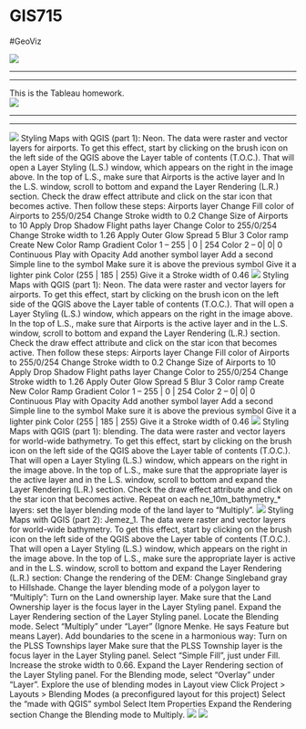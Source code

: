 # GIS715
#GeoViz


<body>
  <div class='tableauPlaceholder' id='viz1613165632478' style='position: relative'><noscript><a href='#'><img alt=' ' src='https:&#47;&#47;public.tableau.com&#47;static&#47;images&#47;El&#47;ElectionResults2016WinnerbyCounty&#47;Story1&#47;1_rss.png' style='border: none' /></a></noscript><object class='tableauViz'  style='display:none;'><param name='host_url' value='https%3A%2F%2Fpublic.tableau.com%2F' /> <param name='embed_code_version' value='3' /> <param name='site_root' value='' /><param name='name' value='ElectionResults2016WinnerbyCounty&#47;Story1' /><param name='tabs' value='no' /><param name='toolbar' value='yes' /><param name='static_image' value='https:&#47;&#47;public.tableau.com&#47;static&#47;images&#47;El&#47;ElectionResults2016WinnerbyCounty&#47;Story1&#47;1.png' /> <param name='animate_transition' value='yes' /><param name='display_static_image' value='yes' /><param name='display_spinner' value='yes' /><param name='display_overlay' value='yes' /><param name='display_count' value='yes' /><param name='language' value='en' /><param name='filter' value='publish=yes' /></object></div>                
</body>
</html>

<hr>
<hr>
This is the Tableau homework.

<div class='tableauPlaceholder' id='viz1613339901088' style='position: relative'><noscript><a href='#'><img alt=' ' src='https:&#47;&#47;public.tableau.com&#47;static&#47;images&#47;Ho&#47;Homework2_16133390334720&#47;Lateblight2018&#47;1_rss.png' style='border: none' /></a></noscript><object class='tableauViz'  style='display:none;'><param name='host_url' value='https%3A%2F%2Fpublic.tableau.com%2F' /> <param name='embed_code_version' value='3' /> <param name='site_root' value='' /><param name='name' value='Homework2_16133390334720&#47;Lateblight2018' /><param name='tabs' value='yes' /><param name='toolbar' value='yes' /><param name='static_image' value='https:&#47;&#47;public.tableau.com&#47;static&#47;images&#47;Ho&#47;Homework2_16133390334720&#47;Lateblight2018&#47;1.png' /> <param name='animate_transition' value='yes' /><param name='display_static_image' value='yes' /><param name='display_spinner' value='yes' /><param name='display_overlay' value='yes' /><param name='display_count' value='yes' /><param name='language' value='en' /><param name='filter' value='publish=yes' /></object></div>                

<hr>
<hr>
<img src='https://user-images.githubusercontent.com/68556651/108634995-b059a900-744a-11eb-848c-959f78bb342c.jpg'>
Styling Maps with QGIS (part 1): Neon.
The data were raster and vector layers for airports. To get this effect, start by clicking on the brush icon on the left side of the QGIS above the Layer table of contents (T.O.C.). That will open a Layer Styling (L.S.) window, which appears on the right in the image above. In the top of L.S., make sure that Airports is the active layer and 
In the L.S. window, scroll to bottom and expand the Layer Rendering (L.R.) section. Check the draw effect attribute and click on the star icon that becomes active. Then follow these steps:
Airports layer
  Change Fill color of Airports to 255/0/254
   Change Stroke width to 0.2
  Change Size of Airports to 10
  Apply Drop Shadow
Flight paths layer
  Change Color to 255/0/254
  Change Stroke width to 1.26
  Apply Outer Glow
  Spread 5
  Blur 3
  Color ramp  Create New Color Ramp
  Gradient
  Color 1 – 255 | 0 | 254
  Color 2 – 0| 0| 0
  Continuous
  Play with Opacity
  Add another symbol layer
  Add a second Simple line to the symbol    
  Make sure it is above the previous symbol
  Give it a lighter pink Color (255 | 185 | 255)
  Give it a Stroke width of 0.46



<img src='https://user-images.githubusercontent.com/68556651/108635112-74731380-744b-11eb-878e-131210e32bbd.jpg'>
Styling Maps with QGIS (part 1): Neon.
The data were raster and vector layers for airports. To get this effect, start by clicking on the brush icon on the left side of the QGIS above the Layer table of contents (T.O.C.). That will open a Layer Styling (L.S.) window, which appears on the right in the image above. In the top of L.S., make sure that Airports is the active layer and in the L.S. window, scroll to bottom and expand the Layer Rendering (L.R.) section. Check the draw effect attribute and click on the star icon that becomes active. Then follow these steps:
Airports layer
  Change Fill color of Airports to 255/0/254
   Change Stroke width to 0.2
  Change Size of Airports to 10
  Apply Drop Shadow
Flight paths layer
  Change Color to 255/0/254
  Change Stroke width to 1.26
  Apply Outer Glow
  Spread 5
  Blur 3
  Color ramp  Create New Color Ramp
  Gradient
  Color 1 – 255 | 0 | 254
  Color 2 – 0| 0| 0
  Continuous
  Play with Opacity
  Add another symbol layer
  Add a second Simple line to the symbol    
  Make sure it is above the previous symbol
  Give it a lighter pink Color (255 | 185 | 255)
  Give it a Stroke width of 0.46


<img src='https://user-images.githubusercontent.com/68556651/108635177-f8c59680-744b-11eb-9002-8b1dad77ac87.jpg'>
Styling Maps with QGIS (part 1): blending.
The data were raster and vector layers for world-wide bathymetry. To get this effect, start by clicking on the brush icon on the left side of the QGIS above the Layer table of contents (T.O.C.). That will open a Layer Styling (L.S.) window, which appears on the right in the image above. In the top of L.S., make sure that the appropriate layer is the active layer and in the L.S. window, scroll to bottom and expand the Layer Rendering (L.R.) section. Check the draw effect attribute and click on the star icon that becomes active. Repeat on each ne_10m_bathymetry_* layers: set the layer blending mode of the land layer to “Multiply”.


<img src='https://user-images.githubusercontent.com/68556651/108635223-5823a680-744c-11eb-8380-fd4eae9857d1.jpg'>
Styling Maps with QGIS (part 2): Jemez_1.
The data were raster and vector layers for world-wide bathymetry. To get this effect, start by clicking on the brush icon on the left side of the QGIS above the Layer table of contents (T.O.C.). That will open a Layer Styling (L.S.) window, which appears on the right in the image above. In the top of L.S., make sure the appropriate layer is active and in the L.S. window, scroll to bottom and expand the Layer Rendering (L.R.) section:
Change the rendering of the DEM:
  Change Singleband gray to Hillshade.
  Change the layer blending mode of a polygon layer to “Multiply”:
    Turn on the Land ownership layer. 
    Make sure that the Land Ownership layer is the focus layer in the Layer Styling panel.
    Expand the Layer Rendering section of the Layer Styling panel.
    Locate the Blending mode.
    Select “Multiply” under “Layer” (Ignore Menke.  He says Feature but means Layer).
Add boundaries to the scene in a harmonious way:
    Turn on the PLSS Townships layer
    Make sure that the PLSS Township layer is the focus layer in the Layer Styling panel.
    Select “Simple Fill”, just under Fill.
    Increase the stroke width to 0.66.
    Expand the Layer Rendering section of the Layer Styling panel.
    For the Blending mode, select “Overlay” under “Layer”.
Explore the use of blending modes in Layout view
    Click Project > Layouts > Blending Modes (a preconfigured layout for this project)    
    Select the “made with QGIS” symbol
    Select Item Properties 
    Expand the Rendering section
    Change the Blending mode to Multiply.




<img src='https://user-images.githubusercontent.com/68556651/108635253-80aba080-744c-11eb-8c50-1b4b271e75d0.jpg'>

<img src='https://user-images.githubusercontent.com/68556651/108635283-ac2e8b00-744c-11eb-8521-d0f597b54533.jpg'>

